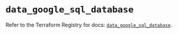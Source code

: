 # `data_google_sql_database`

Refer to the Terraform Registry for docs: [`data_google_sql_database`](https://registry.terraform.io/providers/hashicorp/google/5.30.0/docs/data-sources/sql_database).
